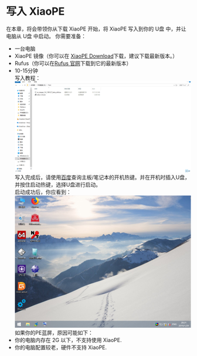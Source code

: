 # 写入 XiaoPE
在本章，将会带领你从下载 XiaoPE 开始，将 XiaoPE 写入到你的 U盘 中，并让电脑从 U盘 中启动。
你需要准备：   
* 一台电脑
* XiaoPE 镜像（你可以在 [XiaoPE Download](d.xiaope.cn)下载，建议下载最新版本。）
* Rufus（你可以在[Rufus 官网](https://rufus.ie/)下载到它的最新版本）
* 10-15分钟   
写入教程：
![avatar](./writexiaope.gif)
写入完成后，请使用[百度](https://nbhbdm.cn/?s=%E7%94%B5%E8%84%91U%E7%9B%98%E5%90%AF%E5%8A%A8%E7%83%AD%E9%94%AE)查询主板/笔记本的开机热键。并在开机时插入U盘，并按住启动热键，选择U盘进行启动。   
启动成功后，你应看到：
![avatar](./pe.png)
如果你的PE蓝屏，原因可能如下：   
* 你的电脑内存在 2G 以下，不支持使用 XiaoPE.
* 你的电脑配置较老，硬件不支持 XiaoPE.